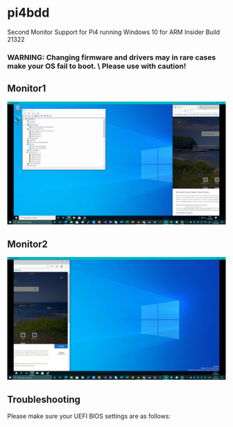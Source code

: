 # pi4bdd
Second Monitor Support for Pi4 running Windows 10 for ARM Insider Build 21322

### WARNING: Changing firmware and drivers may in rare cases make your OS fail to boot. \ Please use with caution!

## Monitor1
![Monitor1](https://github.com/TheMindVirus/pi4bdd/blob/main/SCREENSHOTS/Monitor1.png)
## Monitor2
![Monitor2](https://github.com/TheMindVirus/pi4bdd/blob/main/SCREENSHOTS/Monitor2.png)

## Troubleshooting

Please make sure your UEFI BIOS settings are as follows:
```

```
